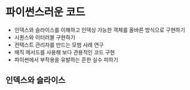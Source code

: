 # 파이썬스러운 코드

- 인덱스와 슬라이스를 이해하고 인덱싱 가능한 객체를 올바른 방식으로 구현하기
- 시퀀스와 이터러블 구현하기
- 컨텍스트 관리자를 만드는 모범 사례 연구
- 매직 메서드를 사용해 보다 관용적인 코드 구현
- 파이썬에서 부작용을 유발하는 흔한 실수 피하기

## 인덱스와 슬라이스
